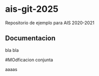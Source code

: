 # ais-git-2025
Repositorio de ejemplo para AIS 2020-2021

## Documentacion 
 bla bla


#MOdficacion conjunta

aaaas